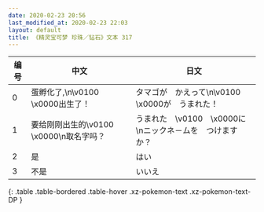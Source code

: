 ```yaml
---
date: 2020-02-23 20:56
last_modified_at: 2020-02-23 22:03
layout: default
title: 《精灵宝可梦 珍珠／钻石》文本 317
---
```

| 编号 | 中文 | 日文 |
| ---- | ---- | ---- |
| 0 | 蛋孵化了,\n\v0100　\x0000出生了！ | タマゴが　かえって\n\v0100　\x0000が　うまれた！ |
| 1 | 要给刚刚出生的\v0100　\x0000\n取名字吗？ | うまれた　\v0100　\x0000に\nニックネ－ムを　つけますか？ |
| 2 | 是 | はい |
| 3 | 不是 | いいえ |
{: .table .table-bordered .table-hover .xz-pokemon-text .xz-pokemon-text-DP }